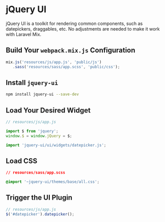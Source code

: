 # jQuery UI

jQuery UI is a toolkit for rendering common components, such as datepickers, draggables, etc. No adjustments are needed to make it work with Laravel Mix.

## Build Your `webpack.mix.js` Configuration

```js
mix.js('resources/js/app.js', 'public/js')
   .sass('resources/sass/app.scss', 'public/css');
```

## Install `jquery-ui`

```bash
npm install jquery-ui --save-dev
```

## Load Your Desired Widget

```js
// resources/js/app.js

import $ from 'jquery';
window.$ = window.jQuery = $;

import 'jquery-ui/ui/widgets/datepicker.js';
```

## Load CSS

```css
// resources/sass/app.scss

@import '~jquery-ui/themes/base/all.css';
```

## Trigger the UI Plugin

```js
// resources/js/app.js
$('#datepicker').datepicker();
```
